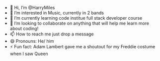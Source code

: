 - 👋 Hi, I’m @HarryMiles
- 👀 I’m interested in Music, currently in 2 bands
- 🌱 I’m currently learning code institue full stack developer course
- 💞️ I’m looking to collaborate on anything that will help me learn more about coding!
- 📫 How to reach me just drop a message
- 😄 Pronouns: He/ him
- ⚡ Fun fact: Adam Lambert gave me a shoutout for my Freddie costume when I saw Queen

<!---
HarryMiles/HarryMiles is a ✨ special ✨ repository because its `README.md` (this file) appears on your GitHub profile.
You can click the Preview link to take a look at your changes.
--->
